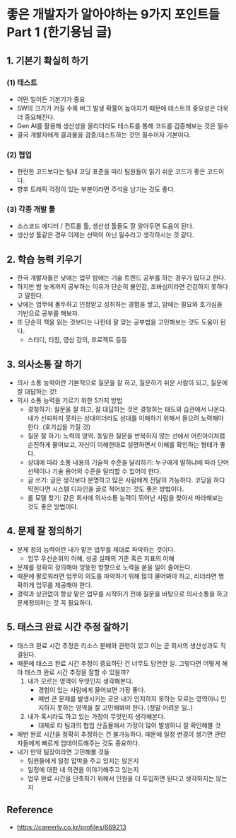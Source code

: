 # 좋은 개발자가 알아야하는 9가지 포인트들 Part 1 (한기용님 글)
## 1. 기본기 확실히 하기
### (1) 테스트
- 어떤 일이든 기본기가 중요
- SW의 크기가 커질 수록 버그 발생 확률이 높아지기 때문에 테스트의 중요성은 더욱 더 중요해진다.
- Gen AI를 활용해 생산성을 올리더라도 테스트를 통해 코드를 검증해보는 것은 필수
- 결국 개발자에게 결과물을 검증/테스트하는 것인 필수이자 기본이다.

### (2) 협업
- 현란한 코드보다는 팀내 코딩 표준을 따라 팀원들이 읽기 쉬운 코드가 좋은 코드이다.
- 향후 트래픽 걱정이 있는 부분이라면 주석을 남기는 것도 좋다.

### (3) 각종 개발 툴
- 소스코드 에디터 / 컨트롤 툴, 생산성 툴들도 잘 알아두면 도움이 된다.
- 생산성 툴같은 경우 이제는 선택이 아닌 필수라고 생각하시는 것 같다.

## 2. 학습 능력 키우기
- 한국 개발자들은 낮에는 업무 밤에는 기술 트렌드 공부를 하는 경우가 많다고 한다.
- 하지만 밤 늦게까지 공부하는 이유가 단순히 불안감, 조바심이라면 건강하지 못하다고 말한다.
- 낮에는 업무에 몰두하고 인정받고 성취하는 경험을 쌓고, 밤에는 필요와 호기심을 기반으로 공부를 해보자.
- 또 단순히 책을 읽는 것보다는 나한테 잘 맞는 공부법을 고민해보는 것도 도움이 된다.
  - 스터디, 티칭, 영상 강의, 프로젝트 등등

## 3. 의사소통 잘 하기
- 의사 소통 능력이란 기본적으로 질문을 잘 하고, 질문하기 쉬운 사람이 되고, 질문에 잘 대답하는 것!
- 의사 소통 능력을 기르기 위한 5가지 방법
  - 경청하기: 질문을 잘 하고, 잘 대답하는 것은 경청하는 태도와 습관에서 나온다. 내가 신뢰하지 못하는 상대이더라도 상대를 이해하기 위해서 들으려 노력해야 한다. (호기심을 가질 것)
  - 질문 잘 하기: 노력의 영역. 동일한 질문을 반복하지 않는 선에서 어린아이처럼 순진하게 물어보고, 자신이 이해한대로 설명하면서 이해를 확인하는 형태가 좋다.
  - 상대에 따라 소통 내용의 기술적 수준을 달리하기: 누구에게 말하냐에 따라 단어 선택이나 기술 용어의 수준을 달리할 수 있어야 한다.
  - 글 쓰기: 글은 생각보다 분명하고 많은 사람에게 전달이 가능하다. 코딩을 하다 막힌다면 시스템 디자인을 글로 적어보는 것도 좋은 방법이다.
  - 롤 모델 찾기: 같은 회사에 의사소통 능력이 뛰어난 사람을 찾아서 따라해보는 것도 좋은 방법이다.

## 4. 문제 잘 정의하기
- 문제 정의 능력이란 내가 맡은 업무를 제대로 파악하는 것이다.
  - 업무 우선순위의 이해, 성공 실패의 기준 혹은 지표의 이해
- 문제를 정확히 정의해야 엉뚱한 방향으로 노력을 쏟을 일이 줄어든다.
- 때문에 팔로워라면 업무의 의도를 파악하기 위해 많이 물어봐야 하고, 리더라면 명확하게 업무를 제공해야 한다.
- 경력과 상관없이 항상 맡은 업무를 시작하기 전에 질문을 바탕으로 의사소통을 하고 문제정의하는 것 꼭 필요하다.

## 5. 태스크 완료 시간 추정 잘하기
- 태스크 완료 시간 추정은 리소스 분배와 관련이 있고 이는 곧 회사의 생산성과도 직결된다.
- 때문에 태스크 완료 시간 추정이 중요하단 건 너무도 당연한 일. 그렇다면 어떻게 해야 태스크 완료 시간 추정을 잘할 수 있을까?
  1. 내가 모르는 영역이 무엇인지 생각해본다.
     - 경험이 있는 사람에게 물어보면 가장 좋다.
     - 매번 큰 문제를 발생시키는 곳은 내가 인지하지 못하는 모르는 영역이니 인지하지 못하는 영역을 잘 고민해봐야 한다. (정말 어려운 일..)
  2. 내가 혹시라도 하고 있는 가정이 무엇인지 생각해본다.
     - 대체로 타 팀과의 협업 산출물에서 가정이 많이 발생하니 잘 확인해볼 것
- 매번 완료 시간을 정확히 추정하는 건 불가능하다. 때문에 일정 변경이 생기면 관련자들에게 빠르게 업데이트해주는 것도 중요하다.
- 내가 만약 팀장이라면 고민해볼 것들
  - 팀원들에게 일정 압박을 주고 있지는 않은지
  - 일정에 대한 내 의견을 이야기해주고 있는지
  - 업무 완료 시간을 단축하기 위해서 인원을 더 투입하면 된다고 생각하지는 않는지


## Reference
- https://careerly.co.kr/profiles/669213